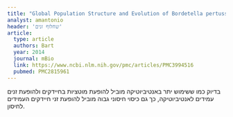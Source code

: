 ```yaml
---
title: "Global Population Structure and Evolution of Bordetella pertussis and Their Relationship with Vaccination"
analyst: amantonio
header: 'שחלוף זנים'
article:
  type: article
  authors: Bart
  year: 2014
  journal: mBio
  link: https://www.ncbi.nlm.nih.gov/pmc/articles/PMC3994516
  pubmed: PMC2815961
---
```


בדיוק כמו ששימוש יתר באנטיביוטיקה מוביל להופעת מוטציות בחיידקים ולהופעת זנים עמידים לאנטיביוטיקה, כך גם כיסוי חיסוני גבוה מוביל להופעת זני חיידקים העמידים לחיסון.
